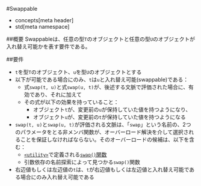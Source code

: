 #Swappable
* concepts[meta header]
* std[meta namespace]

##概要
Swappableは、任意の型`T`のオブジェクトと任意の型`U`のオブジェクトが入れ替え可能かを表す要件である。


##要件
- `t`を型`T`のオブジェクト、`u`を型`U`のオブジェクトとする
- 以下が可能である場合にのみ、`t`は`u`と入れ替え可能(swappable)である：
    - 式`swap(t, u)`と式`swap(u, t)`が、後述する文脈で評価された場合に、有効であり、それに加えて
	- その式が以下の効果を持っていること：
	    - オブジェクト`t`が、変更前の`u`が保持していた値を持つようになり、
		- オブジェクト`u`が、変更前の`t`が保持していた値を持つようになる
- `swap(t, u)`と`swap(u, t)`が評価される文脈は、「`swap`」という名前の、2つのパラメータをとる非メンバ関数が、オーバーロード解決を介して選択されることを保証しなければならない。そのオーバーロードの候補は、以下を含む：
    - [`<utility>`](/reference/utility.md)で定義される[`swap()`関数](/reference/utility/swap.md)
	- 引数依存の名前探索によって見つかる`swap()`関数
- 右辺値もしくは左辺値の`t`は、`t`が右辺値もしくは左辺値と入れ替え可能である場合にのみ入れ替え可能である

